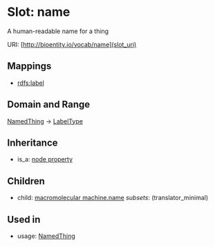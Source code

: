 # Slot: name


A human-readable name for a thing

URI: [http://bioentity.io/vocab/name](slot_uri)
## Mappings

 * [rdfs:label](http://purl.obolibrary.org/obo/rdfs_label)
## Domain and Range

[NamedThing](NamedThing.md) -> [LabelType](LabelType.md)
## Inheritance

 *  is_a: [node property](node_property.md)
## Children

 *  child: [macromolecular machine.name](macromolecular_machine_name.md) *subsets*: (translator_minimal)
## Used in

 *  usage: [NamedThing](NamedThing.md)
